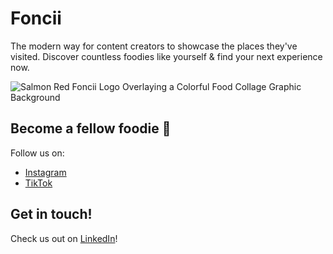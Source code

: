 # Foncii
The modern way for content creators to showcase the places they've visited. Discover countless foodies like yourself & find your next experience now.

![Salmon Red Foncii Logo Overlaying a Colorful Food Collage Graphic Background](https://github.com/foncii-org/.github/assets/63657230/4606dc1e-33ca-474d-980a-32546e213bf1)

## Become a fellow foodie 🍜

Follow us on:
- [Instagram](https://www.instagram.com/feelfoncii)
- [TikTok](https://www.tiktok.com/@feelfoncii)

## Get in touch!
Check us out on [LinkedIn](https://www.linkedin.com/company/foncii/)!
